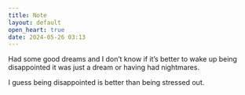 ```yaml
---
title: Note
layout: default
open_heart: true
date: 2024-05-26 03:13
---
```


Had some good dreams and I don’t know if it’s better to wake up being disappointed it was just a dream or having had nightmares. 

I guess being disappointed is better than being stressed out.
